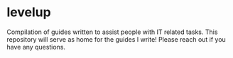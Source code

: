# levelup
Compilation of guides written to assist people with IT related tasks. This repository will serve as home for the guides I write! Please reach out
if you have any questions.

